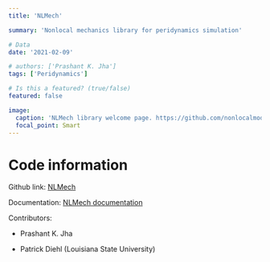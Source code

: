 ```yaml
---
title: 'NLMech'

summary: 'Nonlocal mechanics library for peridynamics simulation'

# Data
date: '2021-02-09'

# authors: ['Prashant K. Jha']
tags: ['Peridynamics']

# Is this a featured? (true/false)
featured: false

image:
  caption: 'NLMech library welcome page. https://github.com/nonlocalmodels/NLMech'
  focal_point: Smart
---
```


# Code information

Github link: [NLMech](https://github.com/nonlocalmodels/NLMech)

Documentation: [NLMech documentation](https://nonlocalmodels.github.io/documentation/)

Contributors: 

- Prashant K. Jha

- Patrick Diehl (Louisiana State University)
